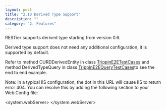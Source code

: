 ```yaml
---
layout: post
title: "2.13 Derived Type Support"
description: ""
category: "2. Features"
---
```


RESTier supports derived type starting from version 0.6.

Derived type support does not need any additional configuration, it is supported by default. 

Refer to method CURDDerivedEntity in class [TrippinE2ETestCases](https://github.com/OData/RESTier/blob/master/test/ODataEndToEnd/Microsoft.OData.Service.Sample.Tests/TrippinE2ETestCases.cs) and method DerivedTypeQuery in class [TrippinE2EQueryTestCases](https://github.com/OData/RESTier/blob/master/test/ODataEndToEnd/Microsoft.OData.Service.Sample.Tests/TrippinE2EQueryTestCases.cs)to see the end to end example.


Note: In a typical IIS configuration, the dot in this URL will cause IIS to return error 404. You can resolve this by adding the following section to your Web.Config file:

<system.webServer>
    <handlers>
      <clear/>
      <add name="ExtensionlessUrlHandler-Integrated-4.0" path="/*" 
          verb="*" type="System.Web.Handlers.TransferRequestHandler" 
          preCondition="integratedMode,runtimeVersionv4.0" />
    </handlers>
</system.webServer>  